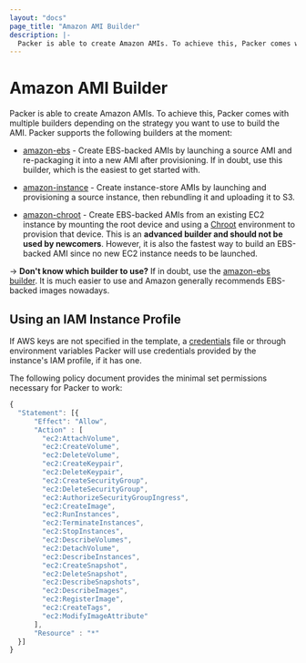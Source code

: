 ```yaml
---
layout: "docs"
page_title: "Amazon AMI Builder"
description: |-
  Packer is able to create Amazon AMIs. To achieve this, Packer comes with multiple builders depending on the strategy you want to use to build the AMI.
---
```


# Amazon AMI Builder

Packer is able to create Amazon AMIs. To achieve this, Packer comes with
multiple builders depending on the strategy you want to use to build the
AMI. Packer supports the following builders at the moment:

* [amazon-ebs](/docs/builders/amazon-ebs.html) - Create EBS-backed AMIs
  by launching a source AMI and re-packaging it into a new AMI after
  provisioning. If in doubt, use this builder, which is the easiest to get
  started with.

* [amazon-instance](/docs/builders/amazon-instance.html) - Create
  instance-store AMIs by launching and provisioning a source instance, then
  rebundling it and uploading it to S3.

* [amazon-chroot](/docs/builders/amazon-chroot.html) - Create EBS-backed AMIs
  from an existing EC2 instance by mounting the root device and using a
  [Chroot](http://en.wikipedia.org/wiki/Chroot) environment to provision
  that device. This is an **advanced builder and should not be used by
  newcomers**. However, it is also the fastest way to build an EBS-backed
  AMI since no new EC2 instance needs to be launched.

-> **Don't know which builder to use?** If in doubt, use the
[amazon-ebs builder](/docs/builders/amazon-ebs.html). It is
much easier to use and Amazon generally recommends EBS-backed images nowadays.

## Using an IAM Instance Profile

If AWS keys are not specified in the template, a [credentials](http://docs.aws.amazon.com/cli/latest/userguide/cli-chap-getting-started.html#cli-config-files) file or through environment variables
Packer will use credentials provided by the instance's IAM profile, if it has one.

The following policy document provides the minimal set permissions necessary for Packer to work:

```javascript
{
  "Statement": [{
      "Effect": "Allow",
      "Action" : [
        "ec2:AttachVolume",
        "ec2:CreateVolume",
        "ec2:DeleteVolume",
        "ec2:CreateKeypair",
        "ec2:DeleteKeypair",
        "ec2:CreateSecurityGroup",
        "ec2:DeleteSecurityGroup",
        "ec2:AuthorizeSecurityGroupIngress",
        "ec2:CreateImage",
        "ec2:RunInstances",
        "ec2:TerminateInstances",
        "ec2:StopInstances",
        "ec2:DescribeVolumes",
        "ec2:DetachVolume",
        "ec2:DescribeInstances",
        "ec2:CreateSnapshot",
        "ec2:DeleteSnapshot",
        "ec2:DescribeSnapshots",
        "ec2:DescribeImages",
        "ec2:RegisterImage",
        "ec2:CreateTags",
        "ec2:ModifyImageAttribute"
      ],
      "Resource" : "*"
  }]
}
```

